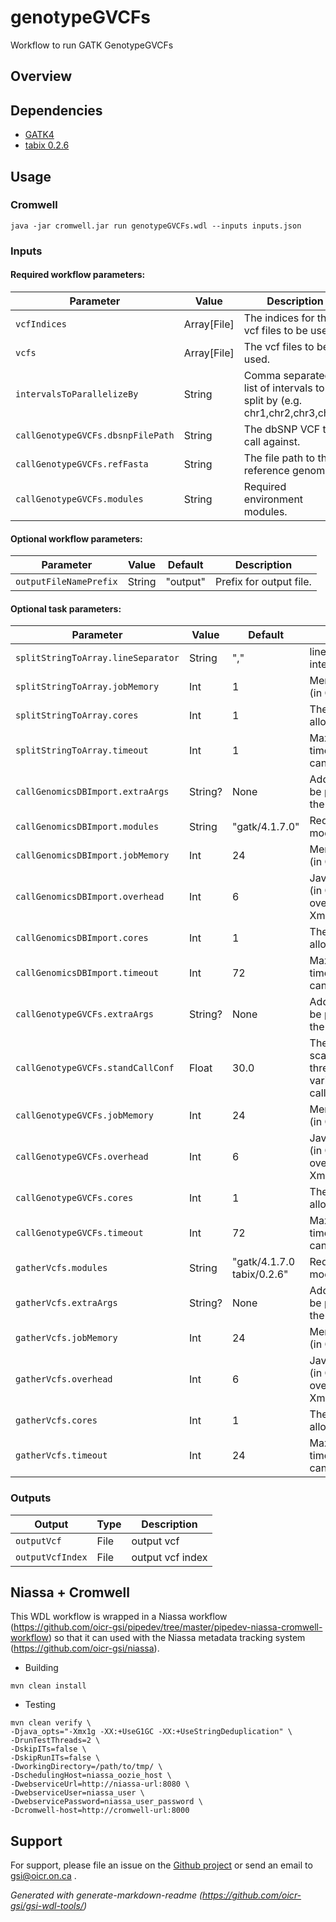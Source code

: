# genotypeGVCFs

Workflow to run GATK GenotypeGVCFs

## Overview

## Dependencies

* [GATK4](https://gatk.broadinstitute.org/hc/en-us/articles/360036194592-Getting-started-with-GATK4)
* [tabix 0.2.6](https://github.com/samtools/tabix)


## Usage

### Cromwell
```
java -jar cromwell.jar run genotypeGVCFs.wdl --inputs inputs.json
```

### Inputs

#### Required workflow parameters:
Parameter|Value|Description
---|---|---
`vcfIndices`|Array[File]|The indices for the vcf files to be used.
`vcfs`|Array[File]|The vcf files to be used.
`intervalsToParallelizeBy`|String|Comma separated list of intervals to split by (e.g. chr1,chr2,chr3,chr4).
`callGenotypeGVCFs.dbsnpFilePath`|String|The dbSNP VCF to call against.
`callGenotypeGVCFs.refFasta`|String|The file path to the reference genome.
`callGenotypeGVCFs.modules`|String|Required environment modules.


#### Optional workflow parameters:
Parameter|Value|Default|Description
---|---|---|---
`outputFileNamePrefix`|String|"output"|Prefix for output file.


#### Optional task parameters:
Parameter|Value|Default|Description
---|---|---|---
`splitStringToArray.lineSeparator`|String|","|line separator for intervalsToParallelizeBy. 
`splitStringToArray.jobMemory`|Int|1|Memory allocated to job (in GB).
`splitStringToArray.cores`|Int|1|The number of cores to allocate to the job.
`splitStringToArray.timeout`|Int|1|Maximum amount of time (in hours) the task can run for.
`callGenomicsDBImport.extraArgs`|String?|None|Additional arguments to be passed directly to the command.
`callGenomicsDBImport.modules`|String|"gatk/4.1.7.0"|Required environment modules.
`callGenomicsDBImport.jobMemory`|Int|24|Memory allocated to job (in GB).
`callGenomicsDBImport.overhead`|Int|6|Java overhead memory (in GB). jobMemory - overhead == java Xmx/heap memory.
`callGenomicsDBImport.cores`|Int|1|The number of cores to allocate to the job.
`callGenomicsDBImport.timeout`|Int|72|Maximum amount of time (in hours) the task can run for.
`callGenotypeGVCFs.extraArgs`|String?|None|Additional arguments to be passed directly to the command.
`callGenotypeGVCFs.standCallConf`|Float|30.0|The minimum phred-scaled confidence threshold at which variants should be called.
`callGenotypeGVCFs.jobMemory`|Int|24|Memory allocated to job (in GB).
`callGenotypeGVCFs.overhead`|Int|6|Java overhead memory (in GB). jobMemory - overhead == java Xmx/heap memory.
`callGenotypeGVCFs.cores`|Int|1|The number of cores to allocate to the job.
`callGenotypeGVCFs.timeout`|Int|72|Maximum amount of time (in hours) the task can run for.
`gatherVcfs.modules`|String|"gatk/4.1.7.0 tabix/0.2.6"|Required environment modules.
`gatherVcfs.extraArgs`|String?|None|Additional arguments to be passed directly to the command.
`gatherVcfs.jobMemory`|Int|24|Memory allocated to job (in GB).
`gatherVcfs.overhead`|Int|6|Java overhead memory (in GB). jobMemory - overhead == java Xmx/heap memory.
`gatherVcfs.cores`|Int|1|The number of cores to allocate to the job.
`gatherVcfs.timeout`|Int|24|Maximum amount of time (in hours) the task can run for.


### Outputs

Output | Type | Description
---|---|---
`outputVcf`|File|output vcf
`outputVcfIndex`|File|output vcf index


## Niassa + Cromwell

This WDL workflow is wrapped in a Niassa workflow (https://github.com/oicr-gsi/pipedev/tree/master/pipedev-niassa-cromwell-workflow) so that it can used with the Niassa metadata tracking system (https://github.com/oicr-gsi/niassa).

* Building
```
mvn clean install
```

* Testing
```
mvn clean verify \
-Djava_opts="-Xmx1g -XX:+UseG1GC -XX:+UseStringDeduplication" \
-DrunTestThreads=2 \
-DskipITs=false \
-DskipRunITs=false \
-DworkingDirectory=/path/to/tmp/ \
-DschedulingHost=niassa_oozie_host \
-DwebserviceUrl=http://niassa-url:8080 \
-DwebserviceUser=niassa_user \
-DwebservicePassword=niassa_user_password \
-Dcromwell-host=http://cromwell-url:8000
```

## Support

For support, please file an issue on the [Github project](https://github.com/oicr-gsi) or send an email to gsi@oicr.on.ca .

_Generated with generate-markdown-readme (https://github.com/oicr-gsi/gsi-wdl-tools/)_
